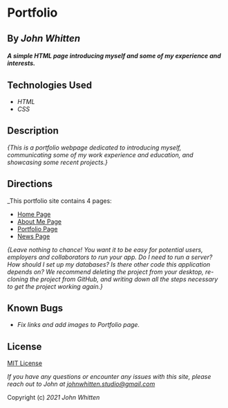 # Portfolio

## By _**John Whitten**_

#### _A simple HTML page introducing myself and some of my experience and interests._

## Technologies Used

* _HTML_
* _CSS_

## Description

_{This is a portfolio webpage dedicated to introducing myself, communicating some of my work experience and education, and showcasing some recent projects.}_

## Directions

_This portfolio site contains 4 pages:
* [Home Page](index.html)
* [About Me Page](about.html)
* [Portfolio Page](portfolio.html)
* [News Page](news.html)


_{Leave nothing to chance! You want it to be easy for potential users, employers and collaborators to run your app. Do I need to run a server? How should I set up my databases? Is there other code this application depends on? We recommend deleting the project from your desktop, re-cloning the project from GitHub, and writing down all the steps necessary to get the project working again.}_

## Known Bugs

* _Fix links and add images to Portfolio page._

## License

[MIT License](https://opensource.org/licenses/MIT)

_If you have any questions or encounter any issues with this site, please reach out to John at [johnwhitten.studio@gmail.com](mailto:johnwhitten.studio@gmail.com)_

Copyright (c) _2021_ _John Whitten_
